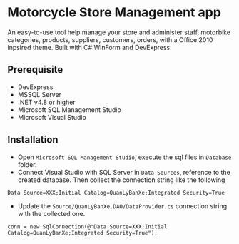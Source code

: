# Motorcycle Store Management app
An easy-to-use tool help manage your store and administer staff, motorbike categories, products, suppliers, customers, orders, with a Office 2010 inpsired theme. Built with C# WinForm and DevExpress.

## Prerequisite
- DevExpress
- MSSQL Server
- .NET v4.8 or higher
- Microsoft SQL Management Studio
- Microsoft Visual Studio

## Installation
- Open `Microsoft SQL Management Studio`, execute the sql files in `Database` folder.
- Connect Visual Studio with SQL Server in `Data Sources`, reference to the created database. Then collect the connection string like the following
```
Data Source=XXX;Initial Catalog=QuanLyBanXe;Integrated Security=True
```
- Update the `Source/QuanLyBanXe.DAO/DataProvider.cs` connection string with the collected one.
```
conn = new SqlConnection(@"Data Source=XXX;Initial Catalog=QuanLyBanXe;Integrated Security=True");
```
